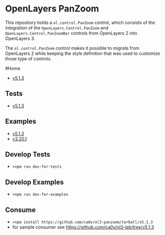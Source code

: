 # OpenLayers PanZoom
This repository holds a `ol.control.PanZoom` control, which consists of the
integration of the `OpenLayers.Control.PanZoom` and
`OpenLayers.Control.PanZoomBar` controls from OpenLayers 2 into OpenLayers 3.

The `ol.control.PanZoom` control makes it possible to migrate from OpenLayers
2 while keeping the style definition that was used to customize those type of controls.

#Home
* [v5.1.3](https://github.com/ca0v/ol3-panzoom/tree/v5.1.3)

## Tests
* [v5.1.3](https://rawgit.com/ca0v/ol3-panzoom/v5.1.3/loaders/tests.html)

## Examples
* [v5.1.3](https://rawgit.com/ca0v/ol3-panzoom/v5.1.3/loaders/examples.html)
* [v3.20.1](https://rawgit.com/ca0v/ol3-panzoom/v3.20.1/rawgit.html)

## Develop Tests
* `>npm run dev-for-tests`

## Develop Examples
* `>npm run dev-for-examples`

## Consume
* `>npm install https://github.com/ca0v/ol3-panzoom/tarball/v5.1.3`
* for sample consumer see https://github.com/ca0v/ol3-lab/tree/v5.1.3

